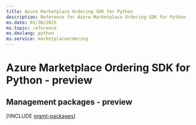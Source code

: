 ```yaml
---
title: Azure Marketplace Ordering SDK for Python
description: Reference for Azure Marketplace Ordering SDK for Python
ms.date: 01/30/2025
ms.topic: reference
ms.devlang: python
ms.service: marketplaceordering
---
```

# Azure Marketplace Ordering SDK for Python - preview

## Management packages - preview
[!INCLUDE [mgmt-packages](marketplace-ordering-mgmt-index.md)]